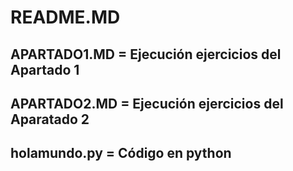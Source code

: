 # README.MD
## APARTADO1.MD = Ejecución ejercicios del Apartado 1
## APARTADO2.MD = Ejecución ejercicios del Aparatado 2
## holamundo.py = Código en python









 

